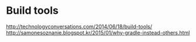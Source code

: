# Build tools

http://technologyconversations.com/2014/06/18/build-tools/
http://samonesoznanie.blogspot.kr/2015/01/why-gradle-instead-others.html
